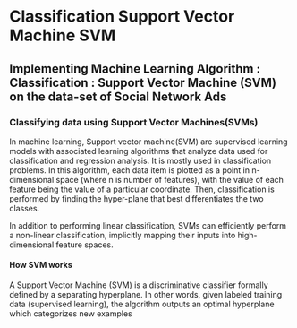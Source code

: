 # Classification Support Vector Machine SVM 
## Implementing Machine Learning Algorithm : Classification : Support Vector Machine (SVM) on the data-set of Social Network Ads
### Classifying data using Support Vector Machines(SVMs)
In machine learning, Support vector machine(SVM) are supervised learning models with associated learning algorithms that analyze data used for classification and regression analysis. It is mostly used in classification problems. In this algorithm, each data item is plotted as a point in n-dimensional space (where n is number of features), with the value of each feature being the value of a particular coordinate. Then, classification is performed by finding the hyper-plane that best differentiates the two classes.

In addition to performing linear classification, SVMs can efficiently perform a non-linear classification, implicitly mapping their inputs into high-dimensional feature spaces.

#### How SVM works
A Support Vector Machine (SVM) is a discriminative classifier formally defined by a separating hyperplane. In other words, given labeled training data (supervised learning), the algorithm outputs an optimal hyperplane which categorizes new examples
